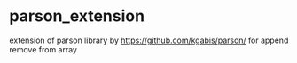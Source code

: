 # parson_extension
extension of parson library by https://github.com/kgabis/parson/   for append remove from array
